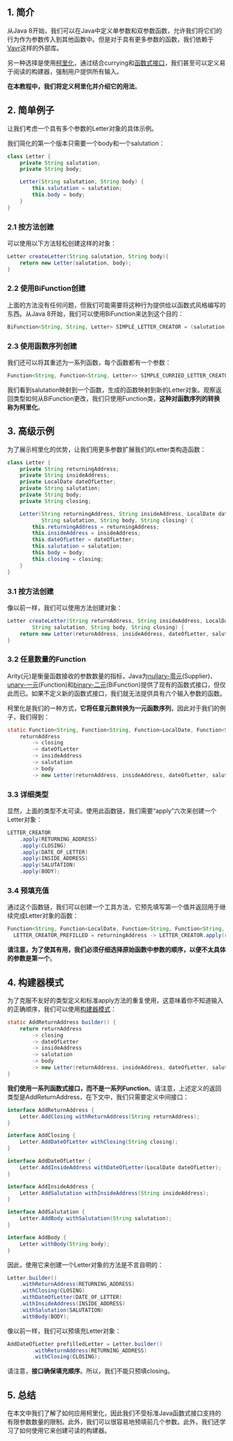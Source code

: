 ## 1. 简介

从Java 8开始，我们可以在Java中定义单参数和双参数函数，允许我们将它们的行为作为参数传入到其他函数中。但是对于具有更多参数的函数，我们依赖于[Vavr]()这样的外部库。

另一种选择是使用[柯里化](https://en.wikipedia.org/wiki/Currying)，通过结合currying和[函数式接口]()，我们甚至可以定义易于阅读的构建器，强制用户提供所有输入。

**在本教程中，我们将定义柯里化并介绍它的用法**。

## 2. 简单例子

让我们考虑一个具有多个参数的Letter对象的具体示例。

我们简化的第一个版本只需要一个body和一个salutation：

```java
class Letter {
    private String salutation;
    private String body;

    Letter(String salutation, String body) {
        this.salutation = salutation;
        this.body = body;
    }
}
```

### 2.1 按方法创建

可以使用以下方法轻松创建这样的对象：

```java
Letter createLetter(String salutation, String body){
    return new Letter(salutation, body);
}
```

### 2.2 使用BiFunction创建

上面的方法没有任何问题，但我们可能需要将这种行为提供给以函数式风格编写的东西。从Java 8开始，我们可以使用BiFunction来达到这个目的：

```java
BiFunction<String, String, Letter> SIMPLE_LETTER_CREATOR = (salutation, body) -> new Letter(salutation, body);
```

### 2.3 使用函数序列创建

我们还可以将其重述为一系列函数，每个函数都有一个参数：

```java
Function<String, Function<String, Letter>> SIMPLE_CURRIED_LETTER_CREATOR = salutation -> body -> new Letter(salutation, body);
```

我们看到salutation映射到一个函数，生成的函数映射到新的Letter对象。观察返回类型如何从BiFunction更改，我们只使用Function类，**这种对函数序列的转换称为柯里化**。

## 3. 高级示例

为了展示柯里化的优势，让我们用更多参数扩展我们的Letter类构造函数：

```java
class Letter {
    private String returningAddress;
    private String insideAddress;
    private LocalDate dateOfLetter;
    private String salutation;
    private String body;
    private String closing;

    Letter(String returningAddress, String insideAddress, LocalDate dateOfLetter, 
           String salutation, String body, String closing) {
        this.returningAddress = returningAddress;
        this.insideAddress = insideAddress;
        this.dateOfLetter = dateOfLetter;
        this.salutation = salutation;
        this.body = body;
        this.closing = closing;
    }
}
```

### 3.1 按方法创建

像以前一样，我们可以使用方法创建对象：

```java
Letter createLetter(String returnAddress, String insideAddress, LocalDate dateOfLetter,
        String salutation, String body, String closing) {
    return new Letter(returnAddress, insideAddress, dateOfLetter, salutation, body, closing);
}
```

### 3.2 任意数量的Function

Arity(元)是衡量函数接收的参数数量的指标，Java为[nullary-零元]()(Supplier)、[unary-一元]()(Function)和[binary-二元]()(BiFunction)提供了现有的函数式接口，但仅此而已。如果不定义新的函数式接口，我们就无法提供具有六个输入参数的函数。

柯里化是我们的一种方式，**它将任意元数转换为一元函数序列**，因此对于我们的例子，我们得到：

```java
static Function<String, Function<String, Function<LocalDate, Function<String, Function<String, Function<String, Letter>>>>>> LETTER_CREATOR = 
	returnAddress
		-> closing
		-> dateOfLetter
		-> insideAddress
		-> salutation
		-> body
		-> new Letter(returnAddress, insideAddress, dateOfLetter, salutation, body, closing);
```

### 3.3 详细类型

显然，上面的类型不太可读。使用此函数链，我们需要“apply”六次来创建一个Letter对象：

```java
LETTER_CREATOR
    .apply(RETURNING_ADDRESS)
    .apply(CLOSING)
    .apply(DATE_OF_LETTER)
    .apply(INSIDE_ADDRESS)
    .apply(SALUTATION)
    .apply(BODY);
```

### 3.4 预填充值

通过这个函数链，我们可以创建一个工具方法，它预先填写第一个值并返回用于继续完成Letter对象的函数：

```java
Function<String, Function<LocalDate, Function<String, Function<String, Function<String, Letter>>>>> 
  LETTER_CREATOR_PREFILLED = returningAddress -> LETTER_CREATOR.apply(returningAddress).apply(CLOSING);
```

**请注意，为了使其有用，我们必须仔细选择原始函数中参数的顺序，以便不太具体的参数是第一个**。

## 4. 构建器模式

为了克服不友好的类型定义和标准apply方法的重复使用，这意味着你不知道输入的正确顺序，我们可以使用[构建器模式]()：

```java
static AddReturnAddress builder() {
	return returnAddress
		-> closing
		-> dateOfLetter
		-> insideAddress
		-> salutation
		-> body
		-> new Letter(returnAddress, insideAddress, dateOfLetter, salutation, body, closing);
}
```

**我们使用一系列函数式接口，而不是一系列Function**。请注意，上述定义的返回类型是AddReturnAddress，在下文中，我们只需要定义中间接口：

```java
interface AddReturnAddress {
    Letter.AddClosing withReturnAddress(String returnAddress);
}

interface AddClosing {
    Letter.AddDateOfLetter withClosing(String closing);
}

interface AddDateOfLetter {
    Letter.AddInsideAddress withDateOfLetter(LocalDate dateOfLetter);
}

interface AddInsideAddress {
    Letter.AddSalutation withInsideAddress(String insideAddress);
}

interface AddSalutation {
    Letter.AddBody withSalutation(String salutation);
}

interface AddBody {
    Letter withBody(String body);
}
```

因此，使用它来创建一个Letter对象的方法是不言自明的：


```java
Letter.builder()
	.withReturnAddress(RETURNING_ADDRESS)
	.withClosing(CLOSING)
	.withDateOfLetter(DATE_OF_LETTER)
	.withInsideAddress(INSIDE_ADDRESS)
	.withSalutation(SALUTATION)
	.withBody(BODY);
```

像以前一样，我们可以预填充Letter对象：

```java
AddDateOfLetter prefilledLetter = Letter.builder()
		.withReturnAddress(RETURNING_ADDRESS)
		.withClosing(CLOSING);
```

请注意，**接口确保填充顺序**。所以，我们不能只预填closing。

## 5. 总结

在本文中我们了解了如何应用柯里化，因此我们不受标准Java函数式接口支持的有限参数数量的限制。此外，我们可以很容易地预填前几个参数。此外，我们还学习了如何使用它来创建可读的构建器。
